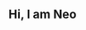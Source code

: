 ## Hi, I  am Neo 

<!--
**Neo2701k/Neo2701k** is a ✨ _special_ ✨ repository because its `README.md` (this file) appears on your GitHub profile.

Here are some ideas to get you started:


- 🌱 I’m currently learning programming languages and doing a pathway course.
- 👯 I’m looking to collaborate on developing a game using Unity or Unreal engine
- 🤔 I’m looking for help with learning resoures and guidance as I pursue my goal of becoming a software engineer
- 💬 Ask me about Aspiring software engineer with a passion for innovation and problem solving. Eager to learn, grow and collaborate on exciting projects that make a meaningful impact.
- 📫 How to reach me: neom.studies27@gmail.com.

- ⚡ Fun fact: Enjoy park runs...

